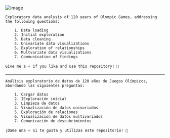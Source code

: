 
![image](https://github.com/cirianodev/Data-Analysis-Python/assets/147123439/1d7cbd70-4519-40bf-b255-c813dc132147)


	Exploratory data analysis of 120 years of Olympic Games, addressing the following questions:

		1. Data loading
		2. Initial exploration
		3. Data cleaning
		4. Univariate data visualizations
		5. Exploration of relationships
		6. Multvariate data visualizations
		7. Communication of findings
	
	Give me a ⭐️ if you like and use this repository! 👏

----------------------------------------------------------------------------------------------------

	Análisis exploratorio de datos de 120 años de Juegos Olímpicos, abordando las siguientes preguntas:

		1. Cargar datos
		2. IExploración inicial
		3. Limpieza de datos
		4. Visualización de datos univariados
		5. Exploración de relaciones
		6. Visualización de datos multivariados
		7. Comunicación de descubrimientos
	
	¡Dame una ⭐️ si te gusta y utilizas este repositorio! 👏


